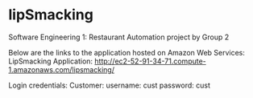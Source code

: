 # lipSmacking
Software Engineering 1: Restaurant Automation project by Group 2

  Below are the links to the application hosted on Amazon Web Services:
  LipSmacking Application:
  http://ec2-52-91-34-71.compute-1.amazonaws.com/lipsmacking/
  
  Login credentials:
  Customer:
  username: cust
  password: cust
